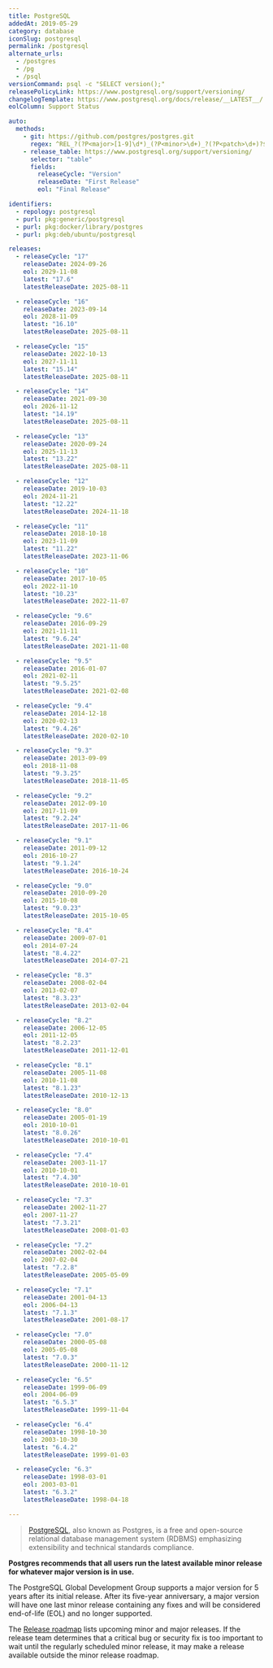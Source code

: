 ```yaml
---
title: PostgreSQL
addedAt: 2019-05-29
category: database
iconSlug: postgresql
permalink: /postgresql
alternate_urls:
  - /postgres
  - /pg
  - /psql
versionCommand: psql -c "SELECT version();"
releasePolicyLink: https://www.postgresql.org/support/versioning/
changelogTemplate: https://www.postgresql.org/docs/release/__LATEST__/
eolColumn: Support Status

auto:
  methods:
    - git: https://github.com/postgres/postgres.git
      regex: ^REL_?(?P<major>[1-9]\d*)_(?P<minor>\d+)_?(?P<patch>\d+)?$
    - release_table: https://www.postgresql.org/support/versioning/
      selector: "table"
      fields:
        releaseCycle: "Version"
        releaseDate: "First Release"
        eol: "Final Release"

identifiers:
  - repology: postgresql
  - purl: pkg:generic/postgresql
  - purl: pkg:docker/library/postgres
  - purl: pkg:deb/ubuntu/postgresql

releases:
  - releaseCycle: "17"
    releaseDate: 2024-09-26
    eol: 2029-11-08
    latest: "17.6"
    latestReleaseDate: 2025-08-11

  - releaseCycle: "16"
    releaseDate: 2023-09-14
    eol: 2028-11-09
    latest: "16.10"
    latestReleaseDate: 2025-08-11

  - releaseCycle: "15"
    releaseDate: 2022-10-13
    eol: 2027-11-11
    latest: "15.14"
    latestReleaseDate: 2025-08-11

  - releaseCycle: "14"
    releaseDate: 2021-09-30
    eol: 2026-11-12
    latest: "14.19"
    latestReleaseDate: 2025-08-11

  - releaseCycle: "13"
    releaseDate: 2020-09-24
    eol: 2025-11-13
    latest: "13.22"
    latestReleaseDate: 2025-08-11

  - releaseCycle: "12"
    releaseDate: 2019-10-03
    eol: 2024-11-21
    latest: "12.22"
    latestReleaseDate: 2024-11-18

  - releaseCycle: "11"
    releaseDate: 2018-10-18
    eol: 2023-11-09
    latest: "11.22"
    latestReleaseDate: 2023-11-06

  - releaseCycle: "10"
    releaseDate: 2017-10-05
    eol: 2022-11-10
    latest: "10.23"
    latestReleaseDate: 2022-11-07

  - releaseCycle: "9.6"
    releaseDate: 2016-09-29
    eol: 2021-11-11
    latest: "9.6.24"
    latestReleaseDate: 2021-11-08

  - releaseCycle: "9.5"
    releaseDate: 2016-01-07
    eol: 2021-02-11
    latest: "9.5.25"
    latestReleaseDate: 2021-02-08

  - releaseCycle: "9.4"
    releaseDate: 2014-12-18
    eol: 2020-02-13
    latest: "9.4.26"
    latestReleaseDate: 2020-02-10

  - releaseCycle: "9.3"
    releaseDate: 2013-09-09
    eol: 2018-11-08
    latest: "9.3.25"
    latestReleaseDate: 2018-11-05

  - releaseCycle: "9.2"
    releaseDate: 2012-09-10
    eol: 2017-11-09
    latest: "9.2.24"
    latestReleaseDate: 2017-11-06

  - releaseCycle: "9.1"
    releaseDate: 2011-09-12
    eol: 2016-10-27
    latest: "9.1.24"
    latestReleaseDate: 2016-10-24

  - releaseCycle: "9.0"
    releaseDate: 2010-09-20
    eol: 2015-10-08
    latest: "9.0.23"
    latestReleaseDate: 2015-10-05

  - releaseCycle: "8.4"
    releaseDate: 2009-07-01
    eol: 2014-07-24
    latest: "8.4.22"
    latestReleaseDate: 2014-07-21

  - releaseCycle: "8.3"
    releaseDate: 2008-02-04
    eol: 2013-02-07
    latest: "8.3.23"
    latestReleaseDate: 2013-02-04

  - releaseCycle: "8.2"
    releaseDate: 2006-12-05
    eol: 2011-12-05
    latest: "8.2.23"
    latestReleaseDate: 2011-12-01

  - releaseCycle: "8.1"
    releaseDate: 2005-11-08
    eol: 2010-11-08
    latest: "8.1.23"
    latestReleaseDate: 2010-12-13

  - releaseCycle: "8.0"
    releaseDate: 2005-01-19
    eol: 2010-10-01
    latest: "8.0.26"
    latestReleaseDate: 2010-10-01

  - releaseCycle: "7.4"
    releaseDate: 2003-11-17
    eol: 2010-10-01
    latest: "7.4.30"
    latestReleaseDate: 2010-10-01

  - releaseCycle: "7.3"
    releaseDate: 2002-11-27
    eol: 2007-11-27
    latest: "7.3.21"
    latestReleaseDate: 2008-01-03

  - releaseCycle: "7.2"
    releaseDate: 2002-02-04
    eol: 2007-02-04
    latest: "7.2.8"
    latestReleaseDate: 2005-05-09

  - releaseCycle: "7.1"
    releaseDate: 2001-04-13
    eol: 2006-04-13
    latest: "7.1.3"
    latestReleaseDate: 2001-08-17

  - releaseCycle: "7.0"
    releaseDate: 2000-05-08
    eol: 2005-05-08
    latest: "7.0.3"
    latestReleaseDate: 2000-11-12

  - releaseCycle: "6.5"
    releaseDate: 1999-06-09
    eol: 2004-06-09
    latest: "6.5.3"
    latestReleaseDate: 1999-11-04

  - releaseCycle: "6.4"
    releaseDate: 1998-10-30
    eol: 2003-10-30
    latest: "6.4.2"
    latestReleaseDate: 1999-01-03

  - releaseCycle: "6.3"
    releaseDate: 1998-03-01
    eol: 2003-03-01
    latest: "6.3.2"
    latestReleaseDate: 1998-04-18

---
```


> [PostgreSQL](https://www.postgresql.org/), also known as Postgres, is a free and open-source
> relational database management system (RDBMS) emphasizing extensibility and technical standards
> compliance.

**Postgres recommends that all users run the latest available minor release for whatever major
version is in use.**

The PostgreSQL Global Development Group supports a major version for 5 years after its initial
release. After its five-year anniversary, a major version will have one last minor release
containing any fixes and will be considered end-of-life (EOL) and no longer supported.

The [Release roadmap](https://www.postgresql.org/developer/roadmap/) lists upcoming minor and major
releases. If the release team determines that a critical bug or security fix is too important to
wait until the regularly scheduled minor release, it may make a release available outside the
minor release roadmap.
